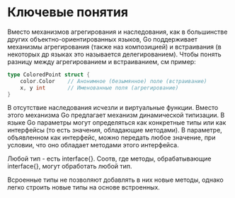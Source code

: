 # Ключевые понятия

Вместо механизмов агрегирования и наследования, как в большинстве других объектно-ориентированных языков, Go поддерживает механизмы агрегирования (также наз композицией) и встраивания (в некоторых др языках это называется делегированием). Чтобы понять разницу между агрегированием и встраиванием, см пример:

```go
type ColoredPoint struct {
    color.Color    // Анонимное (безымянное) поле (встраивание)
    x, y int       // Именованные поля (агрегирование)
}
```

В отсутствие наследования исчезли и виртуальные функции. Вместо этого механизма Go предлагает механизм динамической типизации. В языке Go параметры могут определяться как конкретные типы или как интерфейсы (то есть значения, обладающие методами). В параметре, объявленном как интерфейс, можно передать любое значение, при условии, что оно обладает методами этого интерфейса.&#x20;

Любой тип - есть interface{}. Соотв, где методы, обрабатывающие interface{}, могут обработать любой тип.

Всроенные типы не позволяют добавлять в них новые методы, однако легко строить новые типы на основе встроенных.

